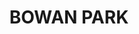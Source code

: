---
lastmod: '2025-04-06T06:05:20+00:00'
latitude: -33.340269
layout: suburb
longitude: 148.731814
postcode: '2864'
state: NSW
title: BOWAN PARK
url: /nsw/bowan-park/
---